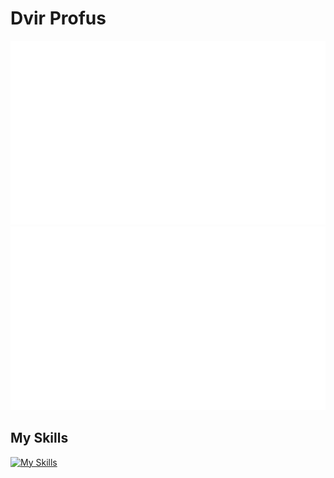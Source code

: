# Dvir Profus
![](https://raw.githubusercontent.com/dvir2006/github_stats/98235b6f009cc5adaa92e579c5206b34c8b97c3a/generated/overview.svg#gh-dark-mode-only)
![](https://raw.githubusercontent.com/dvir2006/github_stats/0df30b04d9229facc3cf6366101d29a2f278406b/generated/languages.svg#gh-dark-mode-only)
## My Skills
[![My Skills](https://skillicons.dev/icons?i=cpp,c,python,java,js,ts,cs,nodejs,express,react,css,firebase,materialui,html,git,gitlab,github,mongodb,androidstudio,sqlite,mysql,emotion,visualstudio,vscode&theme=dark)](https://skillicons.dev)

    
